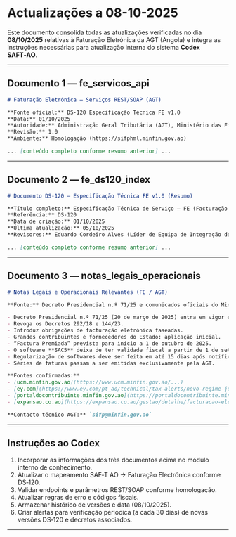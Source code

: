 # Actualizações a 08-10-2025

Este documento consolida todas as atualizações verificadas no dia **08/10/2025** relativas à Faturação Eletrónica da AGT (Angola) e integra as instruções necessárias para atualização interna do sistema **Codex SAFT‑AO**.

---

## Documento 1 — fe_servicos_api

```md
# Faturação Eletrónica — Serviços REST/SOAP (AGT)

**Fonte oficial:** DS-120 Especificação Técnica FE v1.0  
**Data:** 01/10/2025  
**Autoridade:** Administração Geral Tributária (AGT), Ministério das Finanças de Angola  
**Revisão:** 1.0  
**Ambiente:** Homologação (https://sifphml.minfin.gov.ao)

... [conteúdo completo conforme resumo anterior] ...
```

---

## Documento 2 — fe_ds120_index

```md
# Documento DS-120 — Especificação Técnica FE v1.0 (Resumo)

**Título completo:** Especificação Técnica de Serviço — FE (Facturação Electrónica)  
**Referência:** DS-120  
**Data de criação:** 01/10/2025  
**Última atualização:** 05/10/2025  
**Revisores:** Eduardo Cordeiro Alves (Líder de Equipa de Integração de Sistemas)

... [conteúdo completo conforme resumo anterior] ...
```

---

## Documento 3 — notas_legais_operacionais

```md
# Notas Legais e Operacionais Relevantes (FE / AGT)

**Fonte:** Decreto Presidencial n.º 71/25 e comunicados oficiais do MinFin/AGT

- Decreto Presidencial n.º 71/25 (20 de março de 2025) entra em vigor em **20 de setembro de 2025**.  
- Revoga os Decretos 292/18 e 144/23.  
- Introduz obrigações de facturação eletrónica faseadas.  
- Grandes contribuintes e fornecedores do Estado: aplicação inicial.  
- “Factura Premiada” prevista para início a 1 de outubro de 2025.  
- O software **SAC5** deixa de ter validade fiscal a partir de 1 de setembro de 2025.  
- Regularização de softwares deve ser feita em até 15 dias após notificação.  
- Séries de faturas passam a ser emitidas exclusivamente pela AGT.  

**Fontes confirmadas:**
- [ucm.minfin.gov.ao](https://www.ucm.minfin.gov.ao/...)
- [ey.com](https://www.ey.com/pt_ao/technical/tax-alerts/novo-regime-juridico-das-facturas)
- [portaldocontribuinte.minfin.gov.ao](https://portaldocontribuinte.minfin.gov.ao/noticia?id=985537)
- [expansao.co.ao](https://expansao.co.ao/gestao/detalhe/facturacao-eletronica-no-novo-regime-67421.html)

**Contacto técnico AGT:** `sifp@minfin.gov.ao`
```

---

## Instruções ao Codex

1. Incorporar as informações dos três documentos acima no módulo interno de conhecimento.  
2. Atualizar o mapeamento SAF‑T AO → Faturação Electrónica conforme DS‑120.  
3. Validar endpoints e parâmetros REST/SOAP conforme homologação.  
4. Atualizar regras de erro e códigos fiscais.  
5. Armazenar histórico de versões e data (08/10/2025).  
6. Criar alertas para verificação periódica (a cada 30 dias) de novas versões DS‑120 e decretos associados.

---
